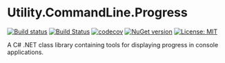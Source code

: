 # Utility.CommandLine.Progress

[![Build status](https://ci.appveyor.com/api/projects/status/flc7jwo6xv2g1539/branch/master?svg=true)](https://ci.appveyor.com/project/jpdillingham/utility-commandline-progress/branch/master)
[![Build Status](https://travis-ci.org/jpdillingham/Utility.CommandLine.Progress.svg?branch=master)](https://travis-ci.org/jpdillingham/Utility.CommandLine.Progress)
[![codecov](https://codecov.io/gh/jpdillingham/Utility.CommandLine.Progress/branch/master/graph/badge.svg)](https://codecov.io/gh/jpdillingham/Utility.CommandLine.Progress)
[![NuGet version](https://img.shields.io/nuget/v/Utility.CommandLine.Progress.svg)](https://www.nuget.org/packages/Utility.CommandLine.Progress/)
[![License: MIT](https://img.shields.io/badge/License-MIT-blue.svg)](https://github.com/jpdillingham/Utility.CommandLine.Progress/blob/master/LICENSE)

A C# .NET class library containing tools for displaying progress in console applications.